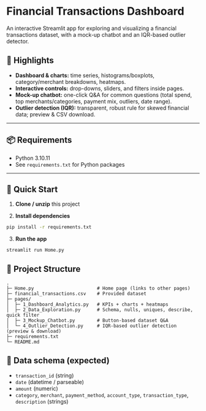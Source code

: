 # Financial Transactions Dashboard

An interactive Streamlit app for exploring and visualizing a financial transactions dataset, with a mock-up chatbot and an IQR-based outlier detector.

## 🎯 Highlights
- **Dashboard & charts:** time series, histograms/boxplots, category/merchant breakdowns, heatmaps.
- **Interactive controls:** drop-downs, sliders, and filters inside pages.
- **Mock-up chatbot:** one-click Q&A for common questions (total spend, top merchants/categories, payment mix, outliers, date range).
- **Outlier detection (IQR):** transparent, robust rule for skewed financial data; preview & CSV download.

---

## 📦 Requirements
- Python 3.10.11 
- See `requirements.txt` for Python packages

---

## 🚀 Quick Start
1. **Clone / unzip** this project

2. **Install dependencies**
```bash
pip install -r requirements.txt
```

3. **Run the app**
```
streamlit run Home.py
```

## 📂 Project Structure
```
.
├─ Home.py                       # Home page (links to other pages)
├─ financial_transactions.csv    # Provided dataset 
├─ pages/
│  ├─ 1_Dashboard_Analytics.py   # KPIs + charts + heatmaps
│  ├─ 2_Data_Exploration.py      # Schema, nulls, uniques, describe, quick filter
│  ├─ 3_Mockup_Chatbot.py        # Button-based dataset Q&A
│  └─ 4_Outlier_Detection.py     # IQR-based outlier detection (preview & download)
├─ requirements.txt
└─ README.md

```

## 📎 Data schema (expected)
- `transaction_id` (string)
- `date` (datetime / parseable)
- `amount` (numeric)
- `category`, `merchant`, `payment_method`, `account_type`, `transaction_type`, `description` (strings)

